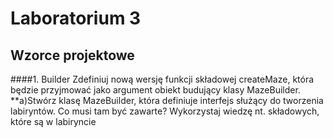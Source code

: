 # Laboratorium 3
## Wzorce projektowe

####1. Builder
Zdefiniuj nową wersję funkcji składowej createMaze, która będzie przyjmować jako argument
obiekt budujący klasy MazeBuilder.
**a)Stwórz klasę MazeBuilder, która definiuje interfejs służący do tworzenia labiryntów.
Co musi tam być zawarte? Wykorzystaj wiedzę nt. składowych, które są w labiryncie
